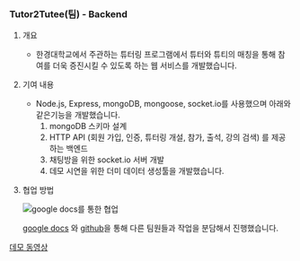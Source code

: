 ### Tutor2Tutee(팀) - Backend
1. 개요

   - 한경대학교에서 주관하는 튜터링 프로그램에서 튜터와 튜티의 매칭을 통해 참여를 더욱 증진시킬 수 있도록 하는 웹 서비스를 개발했습니다.

2. 기여 내용

   - Node.js, Express, mongoDB, mongoose, socket.io를 사용했으며 아래와 같은기능을 개발했습니다.
     1. mongoDB 스키마 설계
     2. HTTP API (회원 가입, 인증, 튜터링 개설, 참가, 출석, 강의 검색) 를 제공하는 백엔드
     3. 채팅방을 위한 socket.io 서버 개발
     4. 데모 시연을 위한 더미 데이터 생성툴을 개발했습니다.

3. 협업 방법

   ![google docs를 통한 협업](https://user-images.githubusercontent.com/23726218/118573518-ae8b5180-b7bd-11eb-9c27-ee547f1f72a2.png)

   [google docs](https://docs.google.com/spreadsheets/d/1Pe2ZcPZiRUYBfrYW3ZOcvmtuUUuG0Yn3Lkc-9folDto/edit#gid=0) 와 [github](https://github.com/WooSeob/pbl3-server-side)을 통해 다른 팀원들과 작업을 분담해서 진행했습니다.

[데모 동영상](https://www.youtube.com/watch?v=X0MH60IjdQc&t=493s)
